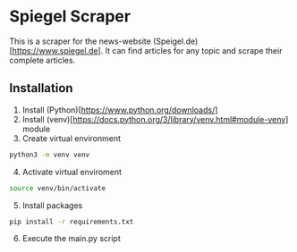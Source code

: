 # Spiegel Scraper

This is a scraper for the news-website (Speigel.de)[https://www.spiegel.de]. It can find articles for any topic and scrape their complete articles.

## Installation

1. Install (Python)[https://www.python.org/downloads/]
2. Install (venv)[https://docs.python.org/3/library/venv.html#module-venv] module
3. Create virtual environment
  ```bash
  python3 -m venv venv
  ```
4. Activate virtual enviroment
  ```bash
  source venv/bin/activate
  ```
5. Install packages
  ```bash
  pip install -r requirements.txt
  ```
6. Execute the main.py script
